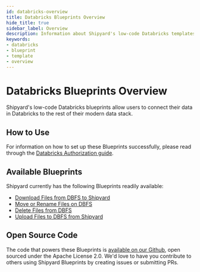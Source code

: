 ```yaml
---
id: databricks-overview
title: Databricks Blueprints Overview
hide_title: true
sidebar_label: Overview
description: Information about Shipyard's low-code Databricks templates.
keywords:
- databricks
- blueprint
- template
- overview
---
```


# Databricks Blueprints Overview

Shipyard's low-code Databricks blueprints allow users to connect their data in Databricks to the rest of their modern data stack.


## How to Use
For information on how to set up these Blueprints successfully, please read through the [Databricks Authorization guide](databricks-authorization.md).


## Available Blueprints
Shipyard currently has the following Blueprints readily available: 
- [Download Files from DBFS to Shipyard](databricks-download-files-from-dbfs.md)
- [Move or Rename Files on DBFS](databricks-move-or-rename-files-on-dbfs.md)
- [Delete Files from DBFS](databricks-delete-files-from-dbfs.md)
- [Upload Files to DBFS from Shipyard](databricks-upload-files-to-dbfs.md)

## Open Source Code
The code that powers these Blueprints is [available on our Github](https://github.com/shipyardapp/databricks-blueprints/blob/main/databricks_blueprints/upload_file_to_dbfs.py), open sourced under the Apache License 2.0. We'd love to have you contribute to others using Shipyard Blueprints by creating issues or submitting PRs.
